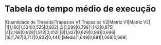 # Tabela do tempo médio de execução

|Quantidade de Threads|Trapezios V1|Trapezios V2|Matriz V1|Matriz V2|
|1|1,166|1,334|0,525|0,922|
|2|1,299|0,799|1,142|0,875|
|4|2,168|0,928|1,912|0,412|
|8|1,827|0,628|0,961|0,696|
|16|1,787|0,717|0,802|0,441|
|Média|1,649|0,881|1,068|0,669|

